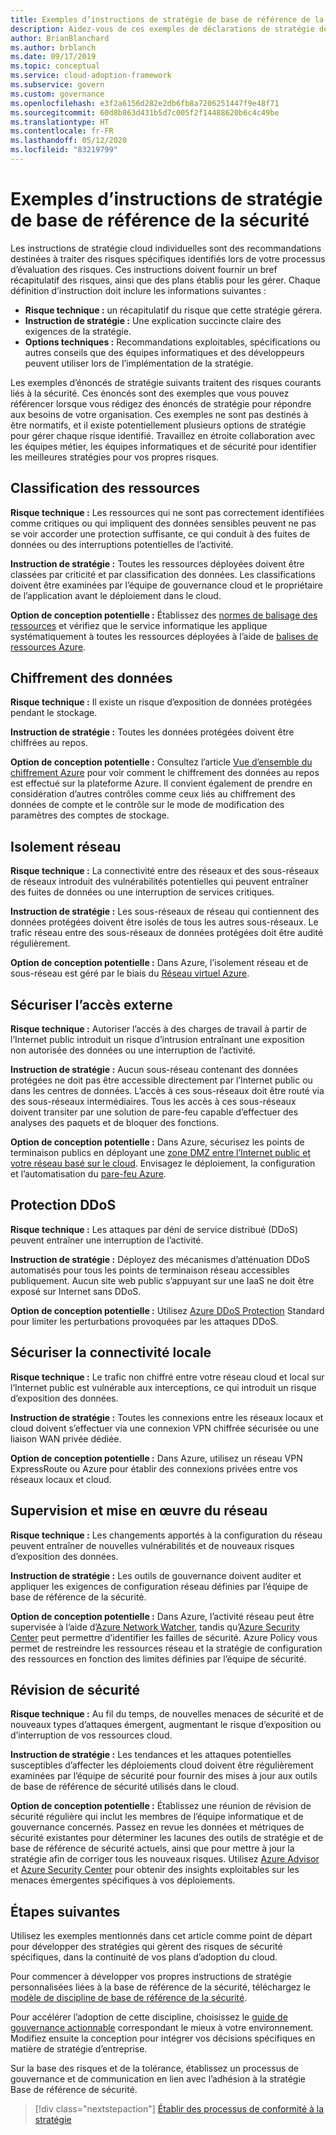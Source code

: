 ```yaml
---
title: Exemples d’instructions de stratégie de base de référence de la sécurité
description: Aidez-vous de ces exemples de déclarations de stratégie de base de référence de la sécurité pour élaborer des déclarations de stratégie qui répondent aux besoins de votre organisation.
author: BrianBlanchard
ms.author: brblanch
ms.date: 09/17/2019
ms.topic: conceptual
ms.service: cloud-adoption-framework
ms.subservice: govern
ms.custom: governance
ms.openlocfilehash: e3f2a6156d282e2db6fb8a7206251447f9e48f71
ms.sourcegitcommit: 60d8b863d431b5d7c005f2f14488620b6c4c49be
ms.translationtype: HT
ms.contentlocale: fr-FR
ms.lasthandoff: 05/12/2020
ms.locfileid: "83219799"
---
```

# <a name="security-baseline-sample-policy-statements"></a>Exemples d’instructions de stratégie de base de référence de la sécurité

Les instructions de stratégie cloud individuelles sont des recommandations destinées à traiter des risques spécifiques identifiés lors de votre processus d’évaluation des risques. Ces instructions doivent fournir un bref récapitulatif des risques, ainsi que des plans établis pour les gérer. Chaque définition d’instruction doit inclure les informations suivantes :

- **Risque technique :** un récapitulatif du risque que cette stratégie gérera.
- **Instruction de stratégie :** Une explication succincte claire des exigences de la stratégie.
- **Options techniques :** Recommandations exploitables, spécifications ou autres conseils que des équipes informatiques et des développeurs peuvent utiliser lors de l’implémentation de la stratégie.

Les exemples d’énoncés de stratégie suivants traitent des risques courants liés à la sécurité. Ces énoncés sont des exemples que vous pouvez référencer lorsque vous rédigez des énoncés de stratégie pour répondre aux besoins de votre organisation. Ces exemples ne sont pas destinés à être normatifs, et il existe potentiellement plusieurs options de stratégie pour gérer chaque risque identifié. Travaillez en étroite collaboration avec les équipes métier, les équipes informatiques et de sécurité pour identifier les meilleures stratégies pour vos propres risques.

## <a name="asset-classification"></a>Classification des ressources

**Risque technique :** Les ressources qui ne sont pas correctement identifiées comme critiques ou qui impliquent des données sensibles peuvent ne pas se voir accorder une protection suffisante, ce qui conduit à des fuites de données ou des interruptions potentielles de l’activité.

**Instruction de stratégie :** Toutes les ressources déployées doivent être classées par criticité et par classification des données. Les classifications doivent être examinées par l’équipe de gouvernance cloud et le propriétaire de l’application avant le déploiement dans le cloud.

**Option de conception potentielle :** Établissez des [normes de balisage des ressources](../../decision-guides/resource-tagging/index.md) et vérifiez que le service informatique les applique systématiquement à toutes les ressources déployées à l’aide de [balises de ressources Azure](https://docs.microsoft.com/azure/azure-resource-manager/management/tag-resources).

## <a name="data-encryption"></a>Chiffrement des données

**Risque technique :** Il existe un risque d’exposition de données protégées pendant le stockage.

**Instruction de stratégie :** Toutes les données protégées doivent être chiffrées au repos.

**Option de conception potentielle :** Consultez l’article [Vue d’ensemble du chiffrement Azure](https://docs.microsoft.com/azure/security/fundamentals/encryption-overview) pour voir comment le chiffrement des données au repos est effectué sur la plateforme Azure. Il convient également de prendre en considération d’autres contrôles comme ceux liés au chiffrement des données de compte et le contrôle sur le mode de modification des paramètres des comptes de stockage.

## <a name="network-isolation"></a>Isolement réseau

**Risque technique :** La connectivité entre des réseaux et des sous-réseaux de réseaux introduit des vulnérabilités potentielles qui peuvent entraîner des fuites de données ou une interruption de services critiques.

**Instruction de stratégie :** Les sous-réseaux de réseau qui contiennent des données protégées doivent être isolés de tous les autres sous-réseaux. Le trafic réseau entre des sous-réseaux de données protégées doit être audité régulièrement.

**Option de conception potentielle :** Dans Azure, l’isolement réseau et de sous-réseau est géré par le biais du [Réseau virtuel Azure](https://docs.microsoft.com/azure/virtual-network/virtual-networks-overview).

## <a name="secure-external-access"></a>Sécuriser l’accès externe

**Risque technique :** Autoriser l’accès à des charges de travail à partir de l’Internet public introduit un risque d’intrusion entraînant une exposition non autorisée des données ou une interruption de l’activité.

**Instruction de stratégie :** Aucun sous-réseau contenant des données protégées ne doit pas être accessible directement par l’Internet public ou dans les centres de données. L’accès à ces sous-réseaux doit être routé via des sous-réseaux intermédiaires. Tous les accès à ces sous-réseaux doivent transiter par une solution de pare-feu capable d’effectuer des analyses des paquets et de bloquer des fonctions.

**Option de conception potentielle :** Dans Azure, sécurisez les points de terminaison publics en déployant une [zone DMZ entre l’Internet public et votre réseau basé sur le cloud](https://docs.microsoft.com/azure/architecture/reference-architectures/dmz/secure-vnet-dmz?toc=/azure/cloud-adoption-framework/toc.json&bc=/azure/cloud-adoption-framework/_bread/toc.json). Envisagez le déploiement, la configuration et l’automatisation du [pare-feu Azure](https://docs.microsoft.com/azure/firewall/overview).

## <a name="ddos-protection"></a>Protection DDoS

**Risque technique :** Les attaques par déni de service distribué (DDoS) peuvent entraîner une interruption de l’activité.

**Instruction de stratégie :** Déployez des mécanismes d’atténuation DDoS automatisés pour tous les points de terminaison réseau accessibles publiquement. Aucun site web public s’appuyant sur une IaaS ne doit être exposé sur Internet sans DDoS.

**Option de conception potentielle :** Utilisez [Azure DDoS Protection](https://docs.microsoft.com/azure/virtual-network/ddos-protection-overview) Standard pour limiter les perturbations provoquées par les attaques DDoS.

## <a name="secure-on-premises-connectivity"></a>Sécuriser la connectivité locale

**Risque technique :** Le trafic non chiffré entre votre réseau cloud et local sur l’Internet public est vulnérable aux interceptions, ce qui introduit un risque d’exposition des données.

**Instruction de stratégie :** Toutes les connexions entre les réseaux locaux et cloud doivent s’effectuer via une connexion VPN chiffrée sécurisée ou une liaison WAN privée dédiée.

**Option de conception potentielle :** Dans Azure, utilisez un réseau VPN ExpressRoute ou Azure pour établir des connexions privées entre vos réseaux locaux et cloud.

## <a name="network-monitoring-and-enforcement"></a>Supervision et mise en œuvre du réseau

**Risque technique :** Les changements apportés à la configuration du réseau peuvent entraîner de nouvelles vulnérabilités et de nouveaux risques d’exposition des données.

**Instruction de stratégie :** Les outils de gouvernance doivent auditer et appliquer les exigences de configuration réseau définies par l’équipe de base de référence de la sécurité.

**Option de conception potentielle :** Dans Azure, l’activité réseau peut être supervisée à l’aide d’[Azure Network Watcher](https://docs.microsoft.com/azure/network-watcher/network-watcher-monitoring-overview), tandis qu’[Azure Security Center](https://docs.microsoft.com/azure/security-center/security-center-network-recommendations) peut permettre d’identifier les failles de sécurité. Azure Policy vous permet de restreindre les ressources réseau et la stratégie de configuration des ressources en fonction des limites définies par l’équipe de sécurité.

## <a name="security-review"></a>Révision de sécurité

**Risque technique :** Au fil du temps, de nouvelles menaces de sécurité et de nouveaux types d’attaques émergent, augmentant le risque d’exposition ou d’interruption de vos ressources cloud.

**Instruction de stratégie :** Les tendances et les attaques potentielles susceptibles d’affecter les déploiements cloud doivent être régulièrement examinées par l’équipe de sécurité pour fournir des mises à jour aux outils de base de référence de sécurité utilisés dans le cloud.

**Option de conception potentielle :** Établissez une réunion de révision de sécurité régulière qui inclut les membres de l’équipe informatique et de gouvernance concernés. Passez en revue les données et métriques de sécurité existantes pour déterminer les lacunes des outils de stratégie et de base de référence de sécurité actuels, ainsi que pour mettre à jour la stratégie afin de corriger tous les nouveaux risques. Utilisez [Azure Advisor](https://docs.microsoft.com/azure/advisor/advisor-overview) et [Azure Security Center](https://docs.microsoft.com/azure/security-center/security-center-intro) pour obtenir des insights exploitables sur les menaces émergentes spécifiques à vos déploiements.

## <a name="next-steps"></a>Étapes suivantes

Utilisez les exemples mentionnés dans cet article comme point de départ pour développer des stratégies qui gèrent des risques de sécurité spécifiques, dans la continuité de vos plans d’adoption du cloud.

Pour commencer à développer vos propres instructions de stratégie personnalisées liées à la base de référence de la sécurité, téléchargez le [modèle de discipline de base de référence de la sécurité](./template.md).

Pour accélérer l’adoption de cette discipline, choisissez le [guide de gouvernance actionnable](../guides/index.md) correspondant le mieux à votre environnement. Modifiez ensuite la conception pour intégrer vos décisions spécifiques en matière de stratégie d’entreprise.

Sur la base des risques et de la tolérance, établissez un processus de gouvernance et de communication en lien avec l’adhésion à la stratégie Base de référence de sécurité.

> [!div class="nextstepaction"]
> [Établir des processus de conformité à la stratégie](./compliance-processes.md)
